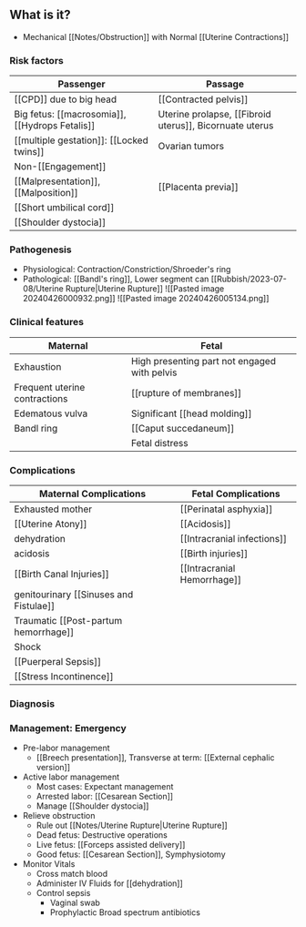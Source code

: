 ## What is it?
- Mechanical [[Notes/Obstruction]] with Normal [[Uterine Contractions]]

### Risk factors

| Passenger                                      | Passage                                                 |
| ---------------------------------------------- | ------------------------------------------------------- |
| [[CPD]] due to big head                        | [[Contracted pelvis]]                                   |
| Big fetus: [[macrosomia]], [[Hydrops Fetalis]] | Uterine prolapse, [[Fibroid uterus]], Bicornuate uterus |
| [[multiple gestation]]: [[Locked twins]]       | Ovarian tumors                                          |
| Non-[[Engagement]]                             |                                                         |
| [[Malpresentation]], [[Malposition]]           | [[Placenta previa]]                                     |
| [[Short umbilical cord]]                       |                                                         |
| [[Shoulder dystocia]]                          |                                                         |

### Pathogenesis
- Physiological: Contraction/Constriction/Shroeder's ring
- Pathological: [[Bandl's ring]], Lower segment can  [[Rubbish/2023-07-08/Uterine Rupture|Uterine Rupture]]
![[Pasted image 20240426000932.png]]
![[Pasted image 20240426005134.png]]
### Clinical features
| Maternal                      | Fetal                                        |
| ----------------------------- | -------------------------------------------- |
| Exhaustion                    | High presenting part not engaged with pelvis |
| Frequent uterine contractions | [[rupture of membranes]]                     |
| Edematous vulva               | Significant [[head molding]]                 |
| Bandl ring                    | [[Caput succedaneum]]                        |
|                               | Fetal distress                               |

### Complications

| Maternal Complications                 | Fetal Complications         |
| -------------------------------------- | --------------------------- |
| Exhausted mother                       | [[Perinatal asphyxia]]      |
| [[Uterine Atony]]                      | [[Acidosis]]                |
| dehydration                            | [[Intracranial infections]] |
| acidosis                               | [[Birth injuries]]          |
| [[Birth Canal Injuries]]               | [[Intracranial Hemorrhage]] |
| genitourinary [[Sinuses and Fistulae]] |                             |
| Traumatic [[Post-partum hemorrhage]]   |                             |
| Shock                                  |                             |
| [[Puerperal Sepsis]]                   |                             |
| [[Stress Incontinence]]                |                             |

### Diagnosis


### Management: Emergency 
- Pre-labor management
	- [[Breech presentation]], Transverse at term: [[External cephalic version]] 
- Active labor management
	- Most cases: Expectant management
	- Arrested labor: [[Cesarean Section]]
	- Manage [[Shoulder dystocia]]
- Relieve obstruction
	- Rule out [[Notes/Uterine Rupture|Uterine Rupture]] 
	- Dead fetus: Destructive operations
	- Live fetus: [[Forceps assisted delivery]]
	- Good fetus: [[Cesarean Section]], Symphysiotomy 
- Monitor Vitals
	- Cross match blood
	- Administer IV Fluids for [[dehydration]] 
	- Control sepsis
		- Vaginal swab
		- Prophylactic Broad spectrum antibiotics


